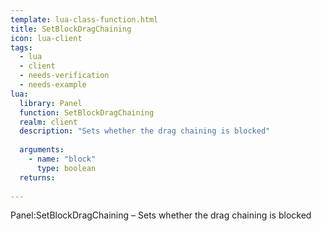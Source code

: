 ```yaml
---
template: lua-class-function.html
title: SetBlockDragChaining
icon: lua-client
tags:
  - lua
  - client
  - needs-verification
  - needs-example
lua:
  library: Panel
  function: SetBlockDragChaining
  realm: client
  description: "Sets whether the drag chaining is blocked"
  
  arguments:
    - name: "block"
      type: boolean
  returns:
    
---
```


<div class="lua__search__keywords">
Panel:SetBlockDragChaining &#x2013; Sets whether the drag chaining is blocked
</div>
